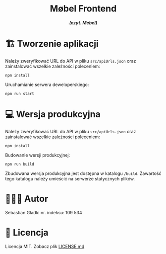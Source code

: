 <div>
  <h1 align="center">Møbel Frontend</h1>
  <h4 align="center"><i>(czyt. Mebel)</i></h4>
</div>

# 🏗 Tworzenie aplikacji

Należy zweryfikować URL do API w pliku `src/apiUrls.json` oraz zainstalować wszelkie zależności poleceniem:

```
npm install
```

Uruchamianie serwera deweloperskiego:

```
npm run start
```

# 💻 Wersja produkcyjna

Należy zweryfikować URL do API w pliku `src/apiUrls.json` oraz zainstalować wszelkie zależności poleceniem:

```
npm install
```

Budowanie wersji produkcyjnej:

```
npm run build
```

Zbudowana wersja produkcyjna jest dostępna w katalogu `/build`.
Zawartość tego katalogu należy umieścić na serwerze statycznych plików.

# 👷🏻‍♂️ Autor

Sebastian Gładki
nr. indeksu: 109 534

# 📜 Licencja

Licencja MIT.
Zobacz plik [LICENSE.md](LICENSE.md)
